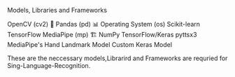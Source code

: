 Models, Libraries and Frameworks

OpenCV (cv2) 📸
Pandas (pd) 📊
Operating System (os)
Scikit-learn 
TensorFlow
MediaPipe (mp) 🏗️
NumPy
TensorFlow/Keras 
pyttsx3
MediaPipe's Hand Landmark Model
Custom Keras Model

These are the neccessary models,Librarird and Frameworks are requried for Sing-Language-Recognition.
